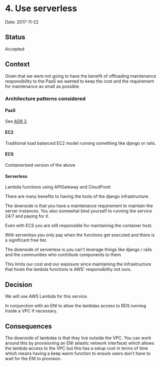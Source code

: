 # 4. Use serverless

Date: 2017-11-22

## Status

Accepted

## Context

Given that we were not going to have the benefit of 
offloading maintenance responsibility to the PaaS we 
wanted to keep the cost and the requirement for 
maintenance as small as possible.  

### Architecture patterns considered 

#### PaaS 
See [ADR 3](./0003-not-paas.md).
#### EC2
Traditional load balanced EC2 model running something 
like django or rails.
#### ECS 
Containerised version of the above
#### Serverless 
Lambda functions using APIGateway and CloudFront
 
There are many benefits to having the tools of the django 
infrastructure. 

The downside is that you have a maintenance requirement 
to maintain the server instances. You also somewhat bind 
yourself to running the service 24/7 and paying for it.

Even with ECS you are still responsible for maintaining 
the container host. 

With serverless you only pay when the functions get 
executed and there is a significant free tier.

The downside of serverless is you can't leverage things 
like django / rails and the communities who contribute 
components to them. 

This limits our cost and our exposure since maintaining 
the infrastructure that hosts the lambda functions is 
AWS' responsibility not ours.  

## Decision

We will use AWS Lambda for this service. 
 
In conjunction with an ENI to allow the lambdas access 
to RDS running inside a VPC if necessary.

## Consequences

The downside of lambdas is that they live outside the VPC. 
You can work around this by provisioning an ENI (elastic 
network interface) which allows the lambda access to the 
VPC but this has a setup cost in terms of time which means
having a keep warm function to ensure users don't have to 
wait for the ENI to provision.